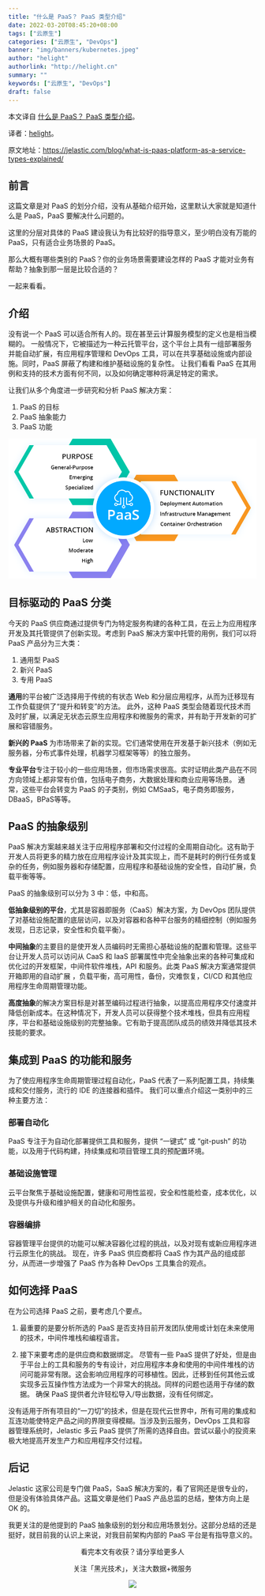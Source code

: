 ```yaml
---
title: "什么是 PaaS？ PaaS 类型介绍"
date: 2022-03-20T08:45:20+08:00
tags: ["云原生"]
categories: ["云原生", "DevOps"]
banner: "img/banners/kubernetes.jpeg"
author: "helight"
authorlink: "http://helight.cn"
summary: ""
keywords: ["云原生", "DevOps"]
draft: false
---
```


本文译自 [什么是 PaaS？ PaaS 类型介绍](https://jelastic.com/blog/what-is-paas-platform-as-a-service-types-explained/)。

译者：[helight](http://helight.cn/)。

原文地址：https://jelastic.com/blog/what-is-paas-platform-as-a-service-types-explained/

## 前言
这篇文章是对 PaaS 的划分介绍，没有从基础介绍开始，这里默认大家就是知道什么是 PaaS，PaaS 要解决什么问题的。

这里的分层对具体的 PaaS 建设我认为有比较好的指导意义，至少明白没有万能的 PaaS，只有适合业务场景的 PaaS。

那么大概有哪些类别的 PaaS？你的业务场景需要建设怎样的 PaaS 才能对业务有帮助？抽象到那一层是比较合适的？

一起来看看。

## 介绍

没有说一个 PaaS 可以适合所有人的。现在甚至云计算服务模型的定义也是相当模糊的。 一般情况下，它被描述为一种云托管平台，这个平台上具有一组部署服务并能自动扩展，有应用程序管理和 DevOps 工具，可以在共享基础设施或内部设施。同时，PaaS 屏蔽了构建和维护基础设施的复杂性。 让我们看看 PaaS 在其用例和支持的技术方面有何不同，以及如何确定哪种将满足特定的需求。

让我们从多个角度进一步研究和分析 PaaS 解决方案：
1. PaaS 的目标
2. PaaS 抽象能力
3. PaaS 功能

![](imgs/what-is-paas.png)

## 目标驱动的 PaaS 分类

今天的 PaaS 供应商通过提供专门为特定服务构建的各种工具，在云上为应用程序开发及其托管提供了创新实现。考虑到 PaaS 解决方案中托管的用例，我们可以将 PaaS 产品分为三大类：
1. 通用型 PaaS
2. 新兴 PaaS
3. 专用 PaaS
  
**通用**的平台被广泛选择用于传统的有状态 Web 和分层应用程序，从而为迁移现有工作负载提供了“提升和转变”的方法。 此外，这种 PaaS 类型会随着现代技术而及时扩展，以满足无状态云原生应用程序和微服务的需求，并有助于开发新的可扩展和容错服务。

**新兴的 PaaS** 为市场带来了新的实现。它们通常使用在开发基于新兴技术（例如无服务器，分布式事件处理，机器学习框架等等）的独立服务。

**专业平台**专注于较小的一些应用场景，但市场需求很高。实时证明此类产品在不同方向领域上都非常有价值，包括电子商务，大数据处理和商业应用等场景。 通常，这些平台会转变为 PaaS 的子类别，例如 CMSaaS，电子商务即服务，DBaaS，BPaS等等。

## PaaS 的抽象级别
PaaS 解决方案越来越关注于应用程序部署和交付过程的全周期自动化。这有助于开发人员将更多的精力放在应用程序设计及其实现上，而不是耗时的例行任务或复杂的任务，例如服务器和存储配置，应用程序和基础设施的安全性，自动扩展，负载平衡等等。

PaaS 的抽象级别可以分为 3 中：低，中和高。

**低抽象级别的平台**，尤其是容器即服务（CaaS）解决方案，为 DevOps 团队提供了对基础设施配置的底层访问，以及对容器和各种平台服务的精细控制（例如服务发现，日志记录，安全性和负载平衡）。

**中间抽象**的主要目的是使开发人员编码时无需担心基础设施的配置和管理。这些平台让开发人员可以访问从 CaaS 和 IaaS 部署属性中完全抽象出来的各种可集成和优化过的开发框架，中间件软件堆栈，API 和服务。此类 PaaS 解决方案通常提供开箱即用的自动扩展 ，负载平衡，高可用性，备份，灾难恢复，CI/CD 和其他应用程序生命周期管理功能。

**高度抽象**的解决方案目标是对甚至编码过程进行抽象，以提高应用程序交付速度并降低创新成本。在这种情况下，开发人员可以获得整个技术堆栈，但具有应用程序，平台和基础设施级别的完整抽象。它有助于提高团队成员的绩效并降低其技术技能的要求。

## 集成到 PaaS 的功能和服务

为了使应用程序生命周期管理过程自动化，PaaS 代表了一系列配置工具，持续集成和交付服务，流行的 IDE 的连接器和插件。
我们可以重点介绍这一类别中的三种主要方法：

### 部署自动化

PaaS 专注于为自动化部署提供工具和服务，提供 “一键式” 或 “git-push” 的功能，以及用于代码构建，持续集成和项目管理工具的预配置环境。

### 基础设施管理

云平台聚焦于基础设施配置，健康和可用性监视，安全和性能检查，成本优化，以及提供与升级和维护相关的自动化和服务。

### 容器编排

容器管理平台提供的功能可以解决容器化过程的挑战，以及对现有或新应用程序进行云原生化的挑战。 现在，许多 PaaS 供应商都将 CaaS 作为其产品的组成部分，从而进一步增强了 PaaS 作为各种 DevOps 工具集合的观点。

## 如何选择 PaaS

在为公司选择 PaaS 之前，要考虑几个要点。

1. 最重要的是要分析所选的 PaaS 是否支持目前开发团队使用或计划在未来使用的技术，中间件堆栈和编程语言。

2. 接下来要考虑的是供应商和数据绑定。 尽管有一些 PaaS 提供了好处，但是由于平台上的工具和服务的专有设计，对应用程序本身和使用的中间件堆栈的访问可能非常有限。这会影响应用程序的可移植性。因此，迁移到任何其他云或实现多云互操作性方法成为一个非常大的挑战。同样的问题也适用于存储的数据。 确保 PaaS 提供者允许轻松导入/导出数据，没有任何绑定。

没有适用于所有项目的“一刀切”的技术，但是在现代云世界中，所有可用的集成和互连功能使特定产品之间的界限变得模糊。当涉及到云服务，DevOps 工具和容器管理系统时，Jelastic 多云 PaaS 提供了所需的选择自由。尝试以最小的投资来极大地提高开发生产力和应用程序交付过程。

## 后记
Jelastic 这家公司是专门做 PaaS，SaaS 解决方案的，看了官网还是很专业的，但是没有体验具体产品。这篇文章是他们 PaaS 产品总监的总结，整体方向上是 OK 的。

我更关注的是他提到的 PaaS 抽象级别的划分和应用场景划分。这部分总结的还是挺好，就目前我的认识上来说，对我目前架构内部的 PaaS 平台是有指导意义的。

<center>
看完本文有收获？请分享给更多人

关注「黑光技术」，关注大数据+微服务

![](/img/qrcode_helight_tech.jpg)

</center>